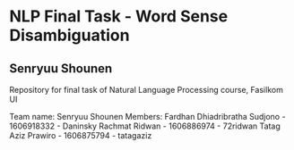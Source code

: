 #  NLP Final Task - Word Sense Disambiguation
## Senryuu Shounen
Repository for final task of Natural Language Processing course, Fasilkom UI

Team name: Senryuu Shounen
Members:
Fardhan Dhiadribratha Sudjono - 1606918332 - Daninsky
Rachmat Ridwan - 1606886974 - 72ridwan
Tatag Aziz Prawiro - 1606875794 - tatagaziz
